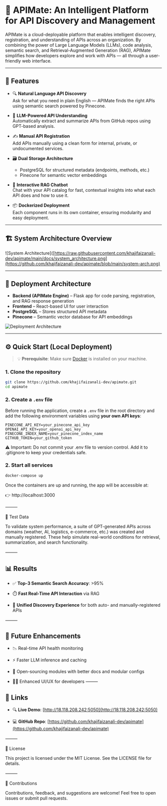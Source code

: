 # 🚀 APIMate: An Intelligent Platform for API Discovery and Management

APIMate is a cloud-deployable platform that enables intelligent discovery, registration, and understanding of APIs across an organization. By combining the power of Large Language Models (LLMs), code analysis, semantic search, and Retrieval-Augmented Generation (RAG), APIMate simplifies how developers explore and work with APIs — all through a user-friendly web interface.

---

## 🌟 Features

- 🔍 **Natural Language API Discovery**  
  Ask for what you need in plain English — APIMate finds the right APIs using semantic search powered by Pinecone.

- 🧠 **LLM-Powered API Understanding**  
  Automatically extract and summarize APIs from GitHub repos using GPT-based analysis.

- ✍️ **Manual API Registration**  
  Add APIs manually using a clean form for internal, private, or undocumented services.

- 🗃 **Dual Storage Architecture**  
  - PostgreSQL for structured metadata (endpoints, methods, etc.)  
  - Pinecone for semantic vector embeddings

- 💬 **Interactive RAG Chatbot**  
  Chat with your API catalog for fast, contextual insights into what each API does and how to use it.

- 📦 **Dockerized Deployment**  
  Each component runs in its own container, ensuring modularity and easy deployment.

---

## 🏗️ System Architecture Overview

![System Architecture]([https://raw.githubusercontent.com/khajifaizanali-dev/apimate/main/docs/system_architecture.png](https://github.com/khajifaizanali-dev/apimate/blob/main/system-arch.png)

---

## 🚢 Deployment Architecture

- **Backend (APIMate Engine)** – Flask app for code parsing, registration, and RAG response generation  
- **Frontend** – React-based UI for user interaction  
- **PostgreSQL** – Stores structured API metadata  
- **Pinecone** – Semantic vector database for API embeddings

![Deployment Architecture]([https://raw.githubusercontent.com/khajifaizanali-dev/apimate/main/docs/deployment_architecture.png](https://github.com/khajifaizanali-dev/apimate/blob/main/deploy-arch.png))

---

## ⚙️ Quick Start (Local Deployment)

> 💡 **Prerequisite**: Make sure [Docker](https://docs.docker.com/get-docker/) is installed on your machine.

### 1. Clone the repository

```bash
git clone https://github.com/khajifaizanali-dev/apimate.git
cd apimate
```
### 2. Create a `.env` file

Before running the application, create a `.env` file in the root directory and add the following environment variables using **your own API keys**:

```env
PINECONE_API_KEY=your_pinecone_api_key
OPENAI_API_KEY=your_openai_api_key
PINECONE_INDEX_NAME=your_pinecone_index_name
GITHUB_TOKEN=your_github_token
```
⚠️ Important: Do not commit your .env file to version control. Add it to .gitignore to keep your credentials safe.

### 2. Start all services

```bash
docker-compose up
```
Once the containers are up and running, the app will be accessible at:

👉 http://localhost:3000

⸻

🧪 Test Data

To validate system performance, a suite of GPT-generated APIs across domains (weather, AI, logistics, e-commerce, etc.) was created and manually registered. These help simulate real-world conditions for retrieval, summarization, and search functionality.

⸻

## 📊 Results

- ✅ **Top-3 Semantic Search Accuracy**: >95%

- ⏱️ **Fast Real-Time API Interaction** via RAG

- 🔁 **Unified Discovery Experience** for both auto- and manually-registered APIs

⸻
## 🌱 Future Enhancements

- 📉 Real-time API health monitoring

- ⚡ Faster LLM inference and caching

- 📖 Open-sourcing modules with better docs and modular configs

- 🧑‍💻 Enhanced UI/UX for developers
⸻

## 🔗 Links

- 🔍 **Live Demo**: [http://18.118.208.242:5050](http://18.118.208.242:5050)

- 💻 **GitHub Repo**: [https://github.com/khajifaizanali-dev/apimate](https://github.com/khajifaizanali-dev/apimate)
  
⸻

📝 License

This project is licensed under the MIT License. See the LICENSE file for details.

⸻

🙌 Contributions

Contributions, feedback, and suggestions are welcome!
Feel free to open issues or submit pull requests.
